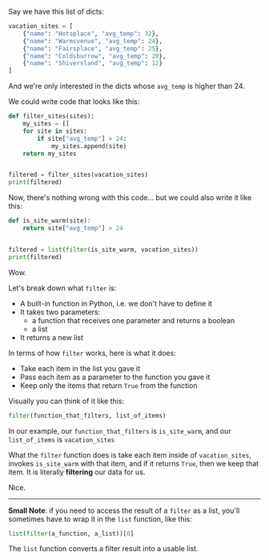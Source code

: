 Say we have this list of dicts:


```python
vacation_sites = [
    {"name": "Hotsplace", "avg_temp": 32},
    {"name": "Warmsvenue", "avg_temp": 24},
    {"name": "Fairsplace", "avg_temp": 25},
    {"name": "Coldsburrow", "avg_temp": 20},
    {"name": "Shiversland", "avg_temp": 12}
]
```


And we're only interested in the dicts whose `avg_temp` is higher than 24.

We could write code that looks like this:


```python
def filter_sites(sites):
    my_sites = []
    for site in sites:
        if site["avg_temp"] > 24:
            my_sites.append(site)
    return my_sites


filtered = filter_sites(vacation_sites)
print(filtered)
```

Now, there's nothing wrong with this code... but we could also write it like this:


```python
def is_site_warm(site):
    return site["avg_temp"] > 24


filtered = list(filter(is_site_warm, vacation_sites))
print(filtered)
```

Wow.



Let's break down what `filter` is:

- A built-in function in Python, i.e. we don't have to define it
- It takes two parameters:
  - a function that receives one parameter and returns a boolean
  - a list
- It returns a new list


In terms of how `filter` works, here is what it does:

- Take each item in the list you gave it
- Pass each item as a parameter to the function you gave it
- Keep only the items that return `True` from the function


Visually you can think of it like this:


```python
filter(function_that_filters, list_of_items)
```

In our example, our `function_that_filters` is `is_site_warm`, and our `list_of_items` is `vacation_sites`

What the `filter` function does is take each item inside of `vacation_sites`, invokes `is_site_warm` with that item, and if it returns `True`, then we keep that item. It is literally **filtering** our data for us.



Nice.

<hr/>

**Small Note**: if you need to access the result of a `filter` as a list, you'll sometimes have to wrap it in the `list`  function, like this:

```python
list(filter(a_function, a_list))[0]
```
The `list` function converts a filter result into a usable list.